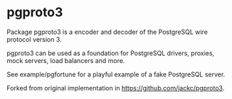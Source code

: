 # pgproto3

Package pgproto3 is a encoder and decoder of the PostgreSQL wire protocol version 3.

pgproto3 can be used as a foundation for PostgreSQL drivers, proxies, mock servers, load balancers and more.

See example/pgfortune for a playful example of a fake PostgreSQL server.

Forked from original implementation in https://github.com/jackc/pgproto3.
